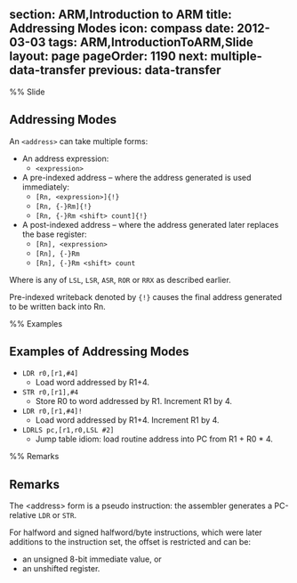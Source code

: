 section: ARM,Introduction to ARM
title: Addressing Modes
icon: compass
date: 2012-03-03
tags: ARM,IntroductionToARM,Slide
layout: page
pageOrder: 1190
next: multiple-data-transfer
previous: data-transfer
----

%% Slide

## Addressing Modes

An `<address>` can take multiple forms:

* An address expression:
  * `<expression>`
* A pre-indexed address – where the address generated is used immediately:
  * `[Rn, <expression>]{!}`
  * `[Rn, {-}Rm]{!}`
  * `[Rn, {-}Rm <shift> count]{!}`
* A post-indexed address – where the address generated later replaces the base register:
  * `[Rn], <expression>`
  * `[Rn], {-}Rm`
  * `[Rn], {-}Rm <shift> count`

Where <shift> is any of `LSL`, `LSR`, `ASR`, `ROR` or `RRX` as described earlier.

Pre-indexed writeback denoted by `{!}` causes the final address generated to be written back into Rn.

%% Examples

## Examples of Addressing Modes

* `LDR r0,[r1,#4]`
  * Load word addressed by R1+4.
* `STR r0,[r1],#4`
  * Store R0 to word addressed by R1. Increment R1 by 4.
* `LDR r0,[r1,#4]!`
  * Load word addressed by R1+4. Increment R1 by 4.
* `LDRLS pc,[r1,r0,LSL #2]`
  * Jump table idiom: load routine address into PC from R1 + R0 * 4.

%% Remarks

## Remarks

The &lt;address&gt; form is a pseudo instruction: the assembler generates a PC-relative `LDR` or `STR`.

For halfword and signed halfword/byte instructions, which were later additions to the instruction set, the offset is restricted and can be:

* an unsigned 8-bit immediate value, or
* an unshifted register.
